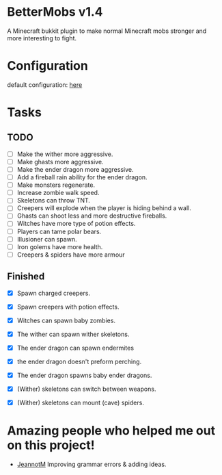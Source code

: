 # BetterMobs v1.4
A Minecraft bukkit plugin to make normal Minecraft mobs stronger and more interesting to fight.

# Configuration
default configuration: [here](https://github.com/Vepnar/BetterMobs/blob/master/src/config.yml)

# Tasks

## TODO
- [ ] Make the wither more aggressive.
- [ ] Make ghasts more aggressive.
- [ ] Make the ender dragon more aggressive.
- [ ] Add a fireball rain ability for the ender dragon.
- [ ] Make monsters regenerate.
- [ ] Increase zombie walk speed.
- [ ] Skeletons can throw TNT.
- [ ] Creepers will explode when the player is hiding behind a wall.
- [ ] Ghasts can shoot less and more destructive fireballs.
- [ ] Witches have more type of potion effects.
- [ ] Players can tame polar bears.
- [ ] Illusioner can spawn.
- [ ] Iron golems have more health.
- [ ] Creepers & spiders have more armour

## Finished
- [x] Spawn charged creepers.
- [x] Spawn creepers with potion effects.
- [x] Witches can spawn baby zombies.
- [x] The wither can spawn wither skeletons.
- [x] The ender dragon can spawn endermites
- [x] the ender dragon doesn't preform perching.
- [x] The ender dragon spawns baby ender dragons.
- [x] (Wither) skeletons can switch between weapons.
- [x] (Wither) skeletons can mount (cave) spiders.


# Amazing people who helped me out on this project!
- [JeannotM]("https://github.com/JeannotM/") Improving grammar errors & adding ideas.